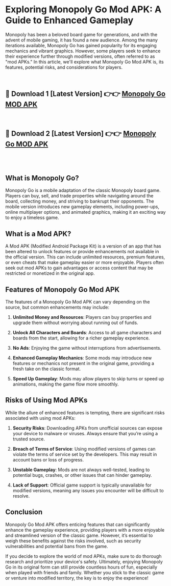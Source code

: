 # Exploring Monopoly Go Mod APK: A Guide to Enhanced Gameplay

Monopoly has been a beloved board game for generations, and with the advent of mobile gaming, it has found a new audience. Among the many iterations available, Monopoly Go has gained popularity for its engaging mechanics and vibrant graphics. However, some players seek to enhance their experience further through modified versions, often referred to as "mod APKs." In this article, we'll explore what Monopoly Go Mod APK is, its features, potential risks, and considerations for players.

 <br>

##  🔴 Download 1 [Latest Version] 👉👉 <a href="https://monopoly-go.pro" rel="follow">Monopoly Go MOD APK</a><br>
  <br>

##  🔴 Download 2 [Latest Version] 👉👉 <a href="https://monopoly-go.pro" rel="follow">Monopoly Go MOD APK</a><br>
  <br>
  <br>

## What is Monopoly Go?

Monopoly Go is a mobile adaptation of the classic Monopoly board game. Players can buy, sell, and trade properties while navigating around the board, collecting money, and striving to bankrupt their opponents. The mobile version introduces new gameplay elements, including power-ups, online multiplayer options, and animated graphics, making it an exciting way to enjoy a timeless game.

## What is a Mod APK?

A Mod APK (Modified Android Package Kit) is a version of an app that has been altered to unlock features or provide enhancements not available in the official version. This can include unlimited resources, premium features, or even cheats that make gameplay easier or more enjoyable. Players often seek out mod APKs to gain advantages or access content that may be restricted or monetized in the original app.

## Features of Monopoly Go Mod APK

The features of a Monopoly Go Mod APK can vary depending on the source, but common enhancements may include:

1. **Unlimited Money and Resources**: Players can buy properties and upgrade them without worrying about running out of funds.
   
2. **Unlock All Characters and Boards**: Access to all game characters and boards from the start, allowing for a richer gameplay experience.

3. **No Ads**: Enjoying the game without interruptions from advertisements.

4. **Enhanced Gameplay Mechanics**: Some mods may introduce new features or mechanics not present in the original game, providing a fresh take on the classic format.

5. **Speed Up Gameplay**: Mods may allow players to skip turns or speed up animations, making the game flow more smoothly.

## Risks of Using Mod APKs

While the allure of enhanced features is tempting, there are significant risks associated with using mod APKs:

1. **Security Risks**: Downloading APKs from unofficial sources can expose your device to malware or viruses. Always ensure that you’re using a trusted source.

2. **Breach of Terms of Service**: Using modified versions of games can violate the terms of service set by the developers. This may result in account bans or loss of progress.

3. **Unstable Gameplay**: Mods are not always well-tested, leading to potential bugs, crashes, or other issues that can hinder gameplay.

4. **Lack of Support**: Official game support is typically unavailable for modified versions, meaning any issues you encounter will be difficult to resolve.

## Conclusion

Monopoly Go Mod APK offers enticing features that can significantly enhance the gameplay experience, providing players with a more enjoyable and streamlined version of the classic game. However, it’s essential to weigh these benefits against the risks involved, such as security vulnerabilities and potential bans from the game. 

If you decide to explore the world of mod APKs, make sure to do thorough research and prioritize your device's safety. Ultimately, enjoying Monopoly Go in its original form can still provide countless hours of fun, especially when played with friends and family. Whether you stick to the classic game or venture into modified territory, the key is to enjoy the experience!
